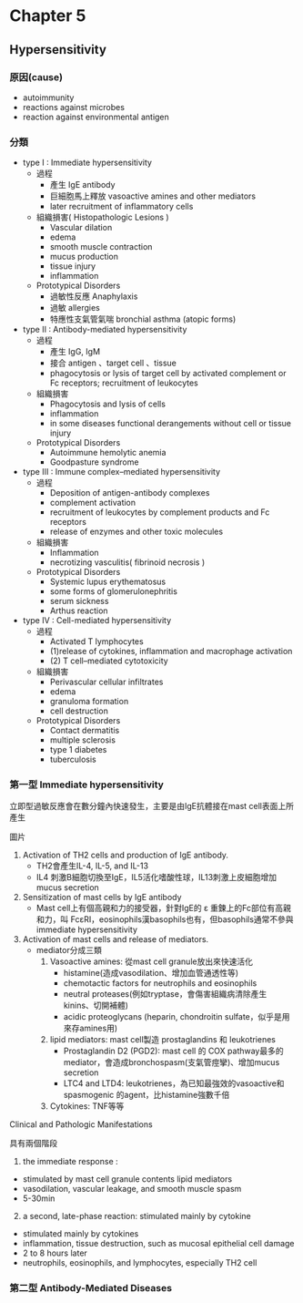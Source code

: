 # Chapter 5
## Hypersensitivity

### 原因(cause)
- autoimmunity
- reactions against microbes
- reaction against environmental antigen

### 分類

- type I : Immediate hypersensitivity  
	- 過程
		- 產生 IgE antibody 
		- 巨細胞馬上釋放 vasoactive amines and other mediators
		- later recruitment of inflammatory cells 
	- 組織損害( Histopathologic Lesions )
		- Vascular dilation
		- edema
		- smooth muscle contraction
		- mucus production
		- tissue injury
		- inflammation 
	- Prototypical Disorders
		- 過敏性反應 Anaphylaxis
		- 過敏 allergies
		- 特應性支氣管氣喘 bronchial asthma (atopic forms)
- type II : Antibody-mediated hypersensitivity
	- 過程
		- 產生 IgG, IgM 
		- 接合 antigen 、target cell 、tissue
		- phagocytosis or lysis of target cell by activated complement or Fc receptors; recruitment of leukocytes
	- 組織損害
		- Phagocytosis and lysis of cells
		- inflammation
		- in some diseases functional derangements without cell or tissue injury
	- Prototypical Disorders
		- Autoimmune hemolytic anemia
		- Goodpasture syndrome
- type III : Immune complex–mediated hypersensitivity
	- 過程
		- Deposition of antigen-antibody complexes
		- complement activation 
		- recruitment of leukocytes by complement products and Fc receptors 
		- release of enzymes and other toxic molecules
	- 組織損害
		- Inflammation
		- necrotizing vasculitis( fibrinoid necrosis )
	- Prototypical Disorders
		- Systemic lupus erythematosus
		- some forms of glomerulonephritis
		- serum sickness
		- Arthus reaction
- type IV : Cell-mediated hypersensitivity
	- 過程
		- Activated T lymphocytes 
		- (1)release of cytokines, inflammation and macrophage activation
		- (2) T cell–mediated cytotoxicity
	- 組織損害
		- Perivascular cellular infiltrates
		- edema
		- granuloma formation
		- cell destruction
	- Prototypical Disorders
		- Contact dermatitis
		- multiple sclerosis
		- type 1 diabetes
		- tuberculosis

### 第一型 Immediate hypersensitivity

立即型過敏反應會在數分鐘內快速發生，主要是由IgE抗體接在mast cell表面上所產生

圖片


1. Activation of TH2 cells and production of IgE antibody. 
	- TH2會產生IL-4, IL-5, and IL-13
	- IL4 刺激B細胞切換至IgE，IL5活化嗜酸性球，IL13刺激上皮細胞增加mucus secretion
2. Sensitization of mast cells by IgE antibody
	- Mast cell上有個高親和力的接受器，針對IgE的 ε 重鍊上的Fc部位有高親和力，叫 FcεRI，eosinophils漢basophils也有，但basophils通常不參與immediate hypersensitivity
3. Activation of mast cells and release of mediators. 
	- mediator分成三類
		1. Vasoactive amines: 從mast cell granule放出來快速活化
			- histamine(造成vasodilation、增加血管通透性等)
			- chemotactic factors for neutrophils and eosinophils
			- neutral proteases(例如tryptase，會傷害組織病清除產生kinins、切開補體)
			- acidic proteoglycans (heparin, chondroitin sulfate，似乎是用來存amines用)
		2.  lipid mediators: mast cell製造 prostaglandins 和 leukotrienes
			- Prostaglandin D2 (PGD2): mast cell 的 COX pathway最多的mediator，會造成bronchospasm(支氣管痙攣)、增加mucus secretion
			- LTC4 and LTD4: leukotrienes，為已知最強效的vasoactive和spasmogenic 的agent，比histamine強數千倍
		3. Cytokines: TNF等等

Clinical and Pathologic Manifestations

具有兩個階段

1) the immediate response : 

- stimulated by mast cell granule contents lipid mediators
- vasodilation, vascular leakage, and smooth muscle spasm
- 5-30min

2) a second, late-phase reaction: stimulated mainly by cytokine
- stimulated mainly by cytokines
- inflammation, tissue destruction, such as mucosal epithelial cell damage
-  2 to 8 hours later
- neutrophils, eosinophils, and lymphocytes, especially TH2 cell


### 第二型 Antibody-Mediated Diseases




